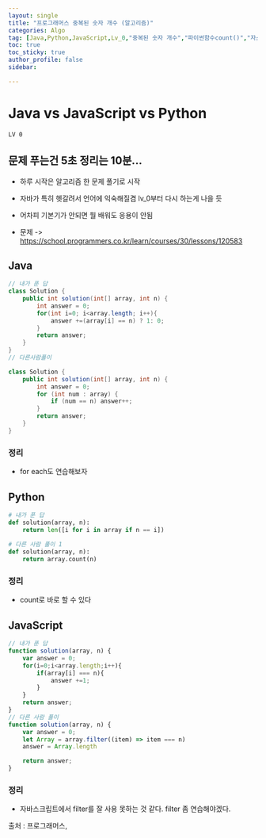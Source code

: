 ```yaml
---
layout: single
title: "프로그래머스 중복된 숫자 개수 (알고리즘)"
categories: Algo
tag: [Java,Python,JavaScript,Lv_0,"중복된 숫자 개수","파이썬함수count()","자스함수filter"]
toc: true
toc_sticky: true
author_profile: false
sidebar:

---
```

# Java vs JavaScript vs Python
`LV 0`
## 문제 푸는건 5초 정리는 10분...

- 하루 시작은 알고리즘 한 문제 풀기로 시작
- 자바가 특히 헷갈려서 언어에 익숙해질겸 lv_0부터 다시 하는게 나을 듯
- 어차피 기본기가 안되면 뭘 배워도 응용이 안됨

- 문제 -> https://school.programmers.co.kr/learn/courses/30/lessons/120583

## Java

```java
// 내가 푼 답
class Solution {
    public int solution(int[] array, int n) {
        int answer = 0;
        for(int i=0; i<array.length; i++){
            answer +=(array[i] == n) ? 1: 0;
        }
        return answer;
    }
}
// 다른사람풀이 

class Solution {
    public int solution(int[] array, int n) {
        int answer = 0;
        for (int num : array) {
            if (num == n) answer++;
        }
        return answer;
    }
}
```
### 정리
- for each도 연습해보자


## Python
```python
# 내가 푼 답
def solution(array, n):
    return len([i for i in array if n == i])
    
# 다른 사람 풀이 1
def solution(array, n):
    return array.count(n)

```
### 정리
- count로 바로 할 수 있다



## JavaScript

```javascript
// 내가 푼 답
function solution(array, n) {
    var answer = 0;
    for(i=0;i<array.length;i++){
        if(array[i] === n){
            answer +=1;
        }
    }
    return answer;
}
// 다른 사람 풀이
function solution(array, n) {
    var answer = 0;
    let Array = array.filter((item) => item === n)
    answer = Array.length

    return answer;
}
```
### 정리
- 자바스크립트에서 filter를 잘 사용 못하는 것 같다.
  filter 좀 연습해야겠다.


출처 : 프로그래머스,